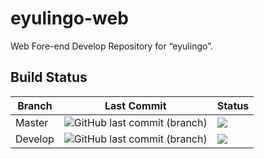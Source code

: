 # eyulingo-web
Web Fore-end Develop Repository for “eyulingo”.

## Build Status

| Branch | Last Commit | Status |
| ------------- | ------------- | ------------- |
| Master | ![GitHub last commit (branch)](https://img.shields.io/github/last-commit/eyulingo/eyulingo-web/master.svg) | ![](https://travis-ci.org/eyulingo/eyulingo-web.svg?branch=master)  |
| Develop | ![GitHub last commit (branch)](https://img.shields.io/github/last-commit/eyulingo/eyulingo-web/develop.svg) | ![](https://travis-ci.org/eyulingo/eyulingo-web.svg?branch=develop) |
